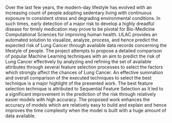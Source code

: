 Over the last few years, the modern-day lifestyle has evolved with an increasing count of people adopting sedentary living with continuous exposure to consistent stress and degrading environmental conditions. In such times, early detection of a major risk to develop a highly dreadful disease for timely medication may prove to be pivotal for Bio-Medicine Computational Sciences for improving human health. LILAC provides an automated solution to visualize, analyze, process, and hence predict the expected risk of Lung Cancer through available data records concerning the lifestyle of people. The project attempts to propose a detailed comparison of popular Machine Learning techniques with an aim to predict the risk of Lung Cancer effectively by analyzing and refining the set of available attributes through several feature selection processes to select the factors which strongly affect the chances of Lung Cancer. An effective summation and overall comparison of the executed techniques to select the best technique is a major highlight of the presented work. The best feature selection technique is attributed to Sequential Feature Selection as it led to a significant improvement in the prediction of the risk through relatively easier models with high accuracy. The proposed work enhances the accuracy of models which are relatively easy to build and explain and hence improves the time complexity when the model is built with a huge amount of data available.
